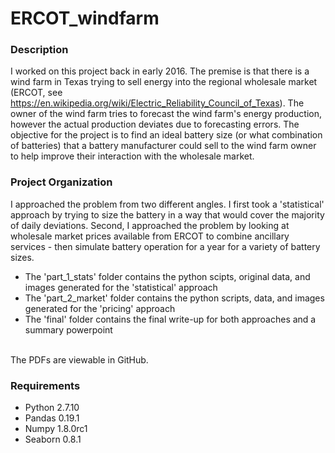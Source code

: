 # ERCOT_windfarm

### Description
I worked on this project back in early 2016. The premise is that there is a wind farm in Texas trying to sell 
energy into the regional wholesale market (ERCOT, see https://en.wikipedia.org/wiki/Electric_Reliability_Council_of_Texas).
The owner of the wind farm tries to forecast the wind farm's 
energy production, however the actual production deviates due to forecasting errors. The objective for the project
is to find an ideal battery size (or what combination of batteries) that a battery manufacturer could sell to the wind farm owner to help improve their
interaction with the wholesale market.

### Project Organization
I approached the problem from two different angles. I first took a 'statistical' approach by trying to size the battery 
in a way that would cover the majority of daily deviations. Second, I approached the problem by looking at wholesale market
prices available from ERCOT to combine ancillary services - then simulate battery operation for a year for a variety of battery sizes.
* The 'part_1_stats' folder contains the python scipts, original data, and images generated for the 'statistical' approach
* The 'part_2_market' folder contains the python scripts, data, and images generated for the 'pricing' approach
* The 'final' folder contains the final write-up for both approaches and a summary powerpoint
<br>
The PDFs are viewable in GitHub. 

### Requirements

* Python 2.7.10
* Pandas 0.19.1
* Numpy 1.8.0rc1
* Seaborn 0.8.1
